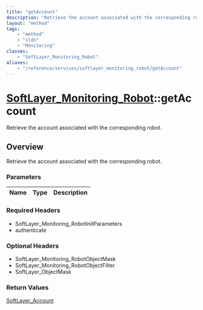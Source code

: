```yaml
---
title: "getAccount"
description: "Retrieve the account associated with the corresponding robot."
layout: "method"
tags:
    - "method"
    - "sldn"
    - "Monitoring"
classes:
    - "SoftLayer_Monitoring_Robot"
aliases:
    - "/reference/services/softlayer_monitoring_robot/getAccount"
---
```

# [SoftLayer_Monitoring_Robot](/reference/services/SoftLayer_Monitoring_Robot)::getAccount

Retrieve the account associated with the corresponding robot.


## Overview 
Retrieve the account associated with the corresponding robot.

### Parameters 
|Name | Type | Description |
| --- | --- | --- |


### Required Headers
* SoftLayer_Monitoring_RobotInitParameters
* authenticate

### Optional Headers
* SoftLayer_Monitoring_RobotObjectMask
* SoftLayer_Monitoring_RobotObjectFilter
* SoftLayer_ObjectMask

### Return Values
<a href='/reference/datatypes/SoftLayer_Account'>SoftLayer_Account </a>

